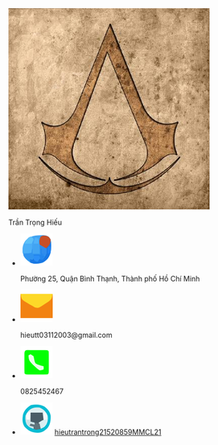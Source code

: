 <div class="avatar">
    <img src="./asset/images/avatar.png" alt="avatar">
    <p>Trần Trọng Hiếu</p>
</div>
<ul class="personal-info">
    <li>
        <img src="./asset/images/icon-location.svg" alt="icon-location">
        <p id="address">Phường 25, Quận Bình Thạnh, Thành phố Hồ Chí Minh</p>
    </li>
    <li>
        <img src="./asset/images/icon-email.svg" alt="icon-email">
        <p id="email">hieutt03112003@gmail.com</p>
    </li>
    <li>
        <img src="./asset/images/icon-phone.svg" alt="icon-phone">
        <p id="phone">0825452467</p>
    </li>
    <li>
        <img src="./asset/images/icon-github.svg" alt="icon-github">
        <a href="https://github.com/hieutrantrong21520859MMCL21?tab=repositories">hieutrantrong21520859MMCL21</a>
    </li>
</ul>